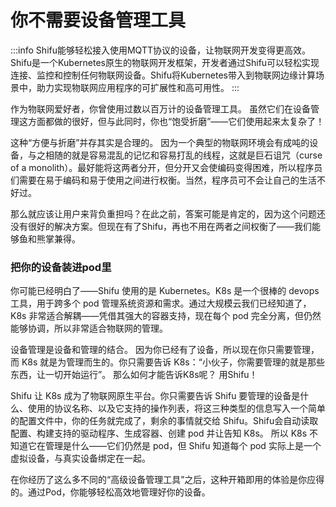 # 你不需要设备管理工具

:::info
Shifu能够轻松接入使用MQTT协议的设备，让物联网开发变得更高效。Shifu是一个Kubernetes原生的物联网开发框架，开发者通过Shifu可以轻松实现连接、监控和控制任何物联网设备。Shifu将Kubernetes带入到物联网边缘计算场景中，助力实现物联网应用程序的可扩展性和高可用性。
:::

作为物联网爱好者，你曾使用过数以百万计的设备管理工具。 虽然它们在设备管理这方面都做的很好，但与此同时，你也“饱受折磨”——它们使用起来太复杂了！

这种“方便与折磨”并存其实是合理的。 因为一个典型的物联网环境会有成吨的设备，与之相随的就是容易混乱的记忆和容易打乱的线程，这就是巨石诅咒（curse of a monolith）。最好能将这两者分开，但分开又会使编码变得困难，所以程序员们需要在易于编码和易于使用之间进行权衡。当然，程序员可不会让自己的生活不好过。

那么就应该让用户来背负重担吗？在此之前，答案可能是肯定的，因为这个问题还没有很好的解决方案。但现在有了Shifu，再也不用在两者之间权衡了——我们能够鱼和熊掌兼得。


### 把你的设备装进pod里
你可能已经明白了——Shifu 使用的是 Kubernetes。K8s 是一个很棒的 devops 工具，用于跨多个 pod 管理系统资源和需求。通过大规模云我们已经知道了，K8s 非常适合解耦——凭借其强大的容器支持，现在每个 pod 完全分离，但仍然能够协调，所以非常适合物联网的管理。

设备管理是设备和管理的结合。 因为你已经有了设备，所以现在你只需要管理，而 K8s 就是为管理而生的。你只需要告诉 K8s：“小伙子，你需要管理的就是那些东西，让一切开始运行”。 那么如何才能告诉K8s呢？ 用Shifu！

Shifu 让 K8s 成为了物联网原生平台。你只需要告诉 Shifu 要管理的设备是什么、使用的协议名称、以及它支持的操作列表，将这三种类型的信息写入一个简单的配置文件中，你的任务就完成了，剩余的事情就交给 Shifu。Shifu会自动读取配置、构建支持的驱动程序、生成容器、创建 pod 并让告知 K8s。 所以 K8s 不知道它在管理是什么——它们仍然是 pod，但 Shifu 知道每个 pod 实际上是一个虚拟设备，与真实设备绑定在一起。

在你经历了这么多不同的“高级设备管理工具”之后，这种开箱即用的体验是你应得的。通过Pod，你能够轻松高效地管理好你的设备。